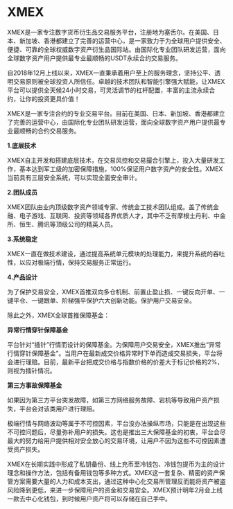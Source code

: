 # 

# XMEX

XMEX是一家专注数字货币衍生品交易服务平台，注册地为塞舌尔。在美国、日本、新加坡、香港都建立了完善的运营中心，是一家致力于为全球用户提供安全、便捷、可靠的全球权威数字资产衍生品国际站。由国际化专业团队研发运营，面向全球数字资产用户提供最专业最顺畅的USDT永续合约交易服务。

自2018年12月上线以来，XMEX一直秉承着用户至上的服务理念，坚持公平、透明交易原则被全球投资人所信任。卓越的技术团队和智能引擎强大赋能，让XMEX平台可以提供全天候24小时交易，可灵活调节的杠杆配置，丰富的主流永续合约，让你的投资更具价值！

XMEX是一家专注合约的专业交易平台。目前在美国、日本、新加坡、香港都建立了完善的运营中心，由国际化专业团队研发运营，面向全球数字资产用户提供最专业最顺畅的合约交易服务。

**1.底层技术**

XMEX自主开发和搭建底层技术，在交易风控和交易撮合引擎上，投入大量研发工作，基本达到军工级的加密保障措施，100%保证用户数字资产的安全性。XMEX当前具有三层安全系统，可以实现全面安全审计。

**2.团队成员**

XMEX团队由业内顶级数字资产领域专家、传统金工技术团队组成。盖了传统金融、电子游戏、互联网、投资等领域各界优质人才，其中不乏有摩根士丹利、中金所、恒生、腾讯等顶级公司的精英人员。

**3.系统稳定**

XMEX一直在做技术建设，通过提高系统单元模块的处理能力，来提升系统的吞吐性，以应对极端行情，保持交易服务正常运行。

**4.产品设计**

为了保护交易安全，XMEX首推双向多仓机制、前置止盈止损、一键反向开单、一键平仓、一键跟单、阶梯强平保护六大创新功能。保护用户交易安全。

除此之外，XMEX全球首推保障基金：

**异常行情穿针保障基金**

平台针对“插针”行情而设计的保障基金。为保障用户交易安全，XMEX推出“异常行情穿针保障基金”。当用户在最新成交价格异常时下单而造成交易损失，平台将会进行理赔。目前，最新平台把成交价格与指数价格的价差大于标记价格的2%，则视为插针情况。

**第三方事故保障基金**

如果因为第三方平台突发故障，如第三方网络服务故障、宕机等导致用户资产损失，平台会对该类用户进行理赔。

极端行情与网络波动等属于不可控因素，平台没办法操纵市场，只能是在出现这些不可控问题后，尽量弥补用户的损失。这也是推出三大保障基金的初衷，平台会尽最大的努力给用户提供相对安全放心的交易环境，让用户不因为这些不可控因素遭受资产损失。

XMEX在长期实践中形成了私钥备份、线上充币至冷钱包、冷钱包提币为主的设计理念和操作方法，包括有备用钱包等多种方式。XMEX这一套复杂、精密的资产保管方案需要大量的人力和成本支出，通过这种中心化交易所管理反而能将资产被盗风险降到更低，来进一步保障用户的资金和交易安全。XMEX预计明年2月会上线一款去中心化钱包，到时候用户资产将可以存储在自己手中。

